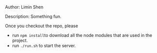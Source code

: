 Author:
  Limin Shen

Description:
  Something fun.

Once you checkout the repo, please
- run ```npm install```to download all the node modules that are used in the project.
- run ```./run.sh``` to start the server.
